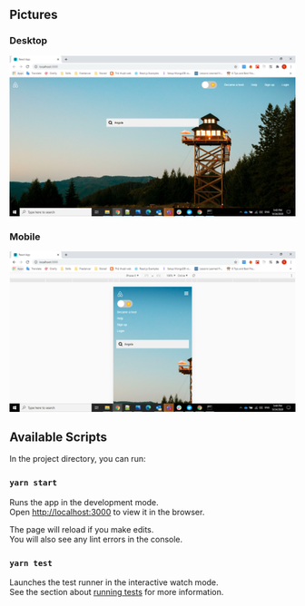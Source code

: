 ## Pictures

### Desktop
![Desktop](https://github.com/truongqk1987/trusting-social-assignment/blob/master/desktop-snapshot.PNG)

### Mobile
![Mobile](https://github.com/truongqk1987/trusting-social-assignment/blob/master/mobile-snapshot.PNG)
## Available Scripts

In the project directory, you can run:

### `yarn start`

Runs the app in the development mode.<br />
Open [http://localhost:3000](http://localhost:3000) to view it in the browser.

The page will reload if you make edits.<br />
You will also see any lint errors in the console.

### `yarn test`

Launches the test runner in the interactive watch mode.<br />
See the section about [running tests](https://facebook.github.io/create-react-app/docs/running-tests) for more information.
